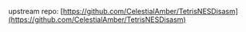 upstream repo: [https://github.com/CelestialAmber/TetrisNESDisasm](https://github.com/CelestialAmber/TetrisNESDisasm)
